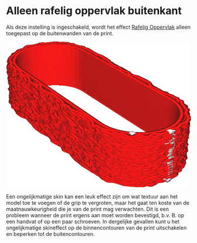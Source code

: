 Alleen rafelig oppervlak buitenkant
====
Als deze instelling is ingeschakeld, wordt het effect [Rafelig Oppervlak](magic_fuzzy_skin_enabled.md) alleen toegepast op de buitenwanden van de print.

<!--screenshot {
"image_path": "magic_fuzzy_skin_outside_only.png",
"modellen": [{"script": "watch_strap_keeper.scad"}],
"camerapositie": [-52, -37, 37],
"instellingen": {
    "magic_fuzzy_skin_enabled": waar,
    "magic_fuzzy_skin_outside_only": true
},
"kleuren": 32
}-->
![De buitenkant is ongelijk maar de binnenkant niet.](../../../articles/images/magic_fuzzy_skin_outside_only.png)

Een ongelijkmatige skin kan een leuk effect zijn om wat textuur aan het model toe te voegen of de grip te vergroten, maar het gaat ten koste van de maatnauwkeurigheid die je van de print mag verwachten. Dit is een probleem wanneer de print ergens aan moet worden bevestigd, b.v. B. op een handvat of op een paar schroeven. In dergelijke gevallen kunt u het ongelijkmatige skineffect op de binnencontouren van de print uitschakelen en beperken tot de buitencontouren.